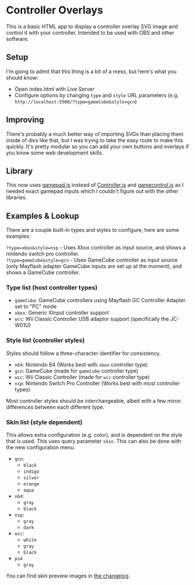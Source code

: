 # Controller Overlays

This is a basic HTML app to display a controller overlay SVG image and control it with your controller. Intended to be used with OBS and other software.

## Setup

I'm going to admit that this thing is a bit of a mess, but here's what you should know:

- Open index.html with Live Server
- Configure options by changing `type` and `style` URL parameters (e.g. `http://localhost:5500/?type=gameCube&style=gcn`)

## Improving

There's probably a much better way of importing SVGs than placing them inside of divs like that, but I was trying to take the easy route to make this quickly. It's pretty modular so you can add your own buttons and overlays if you know some web development skills.

## Library

This now uses [gamepad.js](https://github.com/Tom32i/gamepad.js) instead of [Controller.js](https://github.com/samiare/Controller.js) and [gamecontrol.js](https://github.com/alvaromontoro/gamecontroller.js) as I needed exact gamepad inputs which I couldn't figure out with the other libraries.

## Examples & Lookup

There are a couple built-in types and styles to configure, here are some examples:

`?type=xbox&style=nsp` - Uses Xbox controller as input source, and shows a nintendo switch pro controller.   
`?type=gameCube&style=gcn` - Uses GameCube controller as input source (only Mayflash adapter GameCube inputs are set up at the moment), and shows a GameCube controller.

### Type list (host controller types)

- `gameCube`: GameCube controllers using Mayflash GC Controller Adapter set to "PC" mode
- `xbox`: Generic XInput controller support
- `wcc`: Wii Classic Controller USB adaptor support (specifically the JC-W01U)

### Style list (controller styles)

Styles should follow a three-character identifier for consistency.

- `n64`: Nintendo 64 (Works best with `xbox` controller type)
- `gcn`: GameCube (made for `gameCube` controller type)
- `wcc`: Wii Classic Controller (made for `wcc` controller type)
- `nsp`: Nintendo Switch Pro Controller (Works best with most controller types)

Most controller styles should be interchangeable, albeit with a few minor differences between each different type.

### Skin list (style dependent)

This allows extra configuration (e.g. color), and is dependent on the style that is used. This uses query parameter `skin`. This can also be done with the new configuration menu.

- `gcn`:
  - `black`   
  - `indigo`   
  - `silver`   
  - `orange`   
  - `aqua`   
- `n64`:
  - `gray`   
  - `black`   
- `nsp`:
  - `gray`   
  - `dark`
- `wcc`:
  - `white`   
  - `gray`   
  - `black`   
- `ps4`
  - `gray`

You can find skin preview images in [the changelog](CHANGELOG.md#new-skins-in-v102).